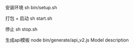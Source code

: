 安装环境
sh bin/setup.sh

打包 + 启动
sh start.sh

停止
sh stop.sh

生成api模板
node bin/generate/api_v2.js Model description